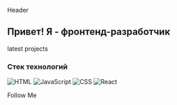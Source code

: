 Header

## Привет! Я - фронтенд-разработчик

latest projects

### Стек технологий

![HTML](https://img.shields.io/badge/-HTML-090909?style=for-the-badge&logo=HTML)
![JavaScript](https://img.shields.io/badge/-JavaScript-090909?style=for-the-badge&logo=JavaScript)
![CSS](https://img.shields.io/badge/-CSS-090909?style=for-the-badge&logo=CSS)
![React](https://img.shields.io/badge/-React-090909?style=for-the-badge&logo=React)

Follow Me
